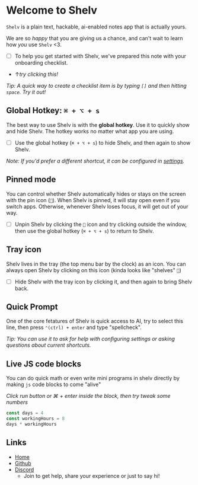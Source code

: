 # Welcome to Shelv
`Shelv` is a plain text, hackable, ai-enabled notes app that is actually yours.
 
We are so *happy* that you are giving us a chance, and can't wait to learn how *you* use `Shelv` <3.

- [ ] To help you get started with Shelv, we've prepared this note with your onboarding checklist.
- ↑*try clicking this!*

*Tip: A quick way to create a checklist item is by typing `[]` and then hitting `space`. Try it out!*


## Global Hotkey: `⌘ + ⌥ + s`
The best way to use Shelv is with the **global hotkey**. Use it to quickly show and hide Shelv. The hotkey works no matter what app you are using.

- [ ] Use the global hotkey (`⌘ + ⌥ + s`) to hide Shelv, and then again to show Shelv.

*Note: If you'd prefer a different shortcut, it can be configured in [settings](shelv://settings).*


## Pinned mode
You can control whether Shelv automatically hides or stays on the screen with the pin icon (`󰐃`). When Shelv is pinned, it will stay open even if you switch apps. Otherwise, whenever Shelv loses focus, it will get out of your way.

- [ ] Unpin Shelv by clicking the `󰐃` icon and try clicking outside the window, then use the global hotkey (`⌘ + ⌥ + s`) to return to Shelv.


## Tray icon
Shelv lives in the tray (the top menu bar by the clock) as an icon. You can always open Shelv by clicking on this icon (kinda looks like "shelves" `󰇼`)

- [ ] Hide Shelv with the tray icon by clicking it, and then again to bring Shelv back.


## Quick Prompt
One of the core fetatures of Shelv is quick access to AI, try to select this line, then press `⌃(ctrl) + enter` and type "spellcheck".

*Tip: You can use it to ask for help with configuring settings or asking questions about current shortcuts.*


## Live JS code blocks
You can do quick math or even write mini programs in shelv directly by making `js` code blocks to come "alive"

*Click run button or ⌘ + enter inside the block, then try tweak some numbers*

```js
const days = 4
const workingHours = 8
days * workingHours
```


## Links
- [Home](https://shelv.app)
- [Github](https://github.com/twop/shelv)
- [Discord](https://discord.gg/PJhJgugJ9U)
	* Join to get help, share your experience or just to say hi!

